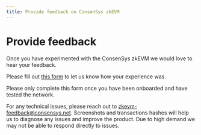 ```yaml
---
title: Provide feedback on ConsenSys zkEVM
---
```


# Provide feedback

Once you have experimented with the ConsenSys zkEVM we would love to hear your feedback.

Please fill out [this form](https://forms.gle/qR5SxqitPnQKFQmm7) to let us know how your experience was.

Please only complete this form once you have been onboarded and have tested the network.

For any technical issues, please reach out to zkevm-feedback@consensys.net. Screenshots and transactions hashes will help us to diagnose any issues and improve the product. Due to high demand we may not be able to respond directly to issues.
